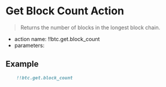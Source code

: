 # Get Block Count Action

> Returns the number of blocks in the longest block chain.

- action name: !!btc.get.block_count
- parameters:

## Example

```md
    !!btc.get.block_count
```
